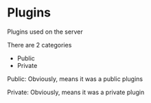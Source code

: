 # Plugins

Plugins used on the server

There are 2 categories

- Public
- Private

Public: Obviously, means it was a public plugins

Private: Obviously, means it was a private plugin